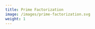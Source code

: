 ```yaml
---
title: Prime Factorization
image: /images/prime-factorization.svg
weight: 1
---
```


<div id="prime-factorization"></div>
<script type="module" src="/examples/math/prime-factorization.js"></script>
